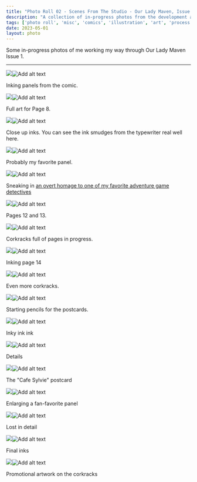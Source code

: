 ```yaml
---
title: "Photo Roll 02 - Scenes From The Studio - Our Lady Maven, Issue 1"
description: "A collection of in-progress photos from the development and illustration process for Our Lady Maven."  
tags: ['photo roll', 'misc', 'comics', 'illustration', 'art', 'process']
date: 2023-05-01
layout: photo
---
```


Some in-progress photos of me working my way through Our Lady Maven Issue 1.

<hr/>


<div class="floatcenter caption">
  <p><img tabindex=1 src="/photo/002/01.jpeg" /><span class="f"><img src="/photo/002/01.jpeg" alt="Add alt text"/></span></p>
  <p> Inking panels from the comic. </p>
</div>
<div class="floatcenter caption">
  <p><img tabindex=1 src="/photo/002/02.jpeg" /><span class="f"><img src="/photo/002/02.jpeg" alt="Add alt text"/></span></p>
  <p> Full art for Page 8.</a> </p>
</div>
<div class="floatcenter caption">
  <p><img tabindex=1 src="/photo/002/03.jpeg" /><span class="f"><img src="/photo/002/03.jpeg" alt="Add alt text"/></span></p>
  <p> Close up inks. You can see the ink smudges from the typewriter real well here. </p>
</div>
<div class="floatcenter caption">
  <p><img tabindex=1 src="/photo/002/04.jpeg" /><span class="f"><img src="/photo/002/04.jpeg" alt="Add alt text"/></span></p>
  <p> Probably my favorite panel. </a></p>
</div>
<div class="floatcenter caption">
  <p><img tabindex=1 src="/photo/002/06.jpeg" /><span class="f"><img src="/photo/002/06.jpeg" alt="Add alt text"/></span></p>
  <p> Sneaking in <a href="https://en.wikipedia.org/wiki/Tex_Murphy">an overt homage to one of my favorite adventure game detectives</a> </p>
</div>
<div class="floatcenter caption">
  <p><img tabindex=1 src="/photo/002/07.jpeg" /><span class="f"><img src="/photo/002/07.jpeg" alt="Add alt text"/></span></p>
  <p> Pages 12 and 13.</p>
</div>
<div class="floatcenter caption">
  <p><img tabindex=1 src="/photo/002/08.jpeg" /><span class="f"><img src="/photo/002/08.jpeg" alt="Add alt text"/></span></p>
  <p> Corkracks full of pages in progress. </p>
</div>
<div class="floatcenter caption">
  <p><img tabindex=1 src="/photo/002/09.jpeg" /><span class="f"><img src="/photo/002/09.jpeg" alt="Add alt text"/></span></p>
  <p> Inking page 14 </p>
</div>
<div class="floatcenter caption">
  <p><img tabindex=1 src="/photo/002/10.jpeg" /><span class="f"><img src="/photo/002/10.jpeg" alt="Add alt text"/></span></p>
  <p> Even more corkracks. </p>
</div>
<div class="floatcenter caption">
  <p><img tabindex=1 src="/photo/002/11.jpeg" /><span class="f"><img src="/photo/002/11.jpeg" alt="Add alt text"/></span></p>
  <p> Starting pencils for the postcards. </p>
</div>
<div class="floatcenter caption">
  <p><img tabindex=1 src="/photo/002/12.jpeg" /><span class="f"><img src="/photo/002/12.jpeg" alt="Add alt text"/></span></p>
  <p> Inky ink ink </p>
</div>
<div class="floatcenter caption">
  <p><img tabindex=1 src="/photo/002/13.jpeg" /><span class="f"><img src="/photo/002/13.jpeg" alt="Add alt text"/></span></p>
  <p> Details </p>
</div>
<div class="floatcenter caption">
  <p><img tabindex=1 src="/photo/002/14.jpeg" /><span class="f"><img src="/photo/002/14.jpeg" alt="Add alt text"/></span></p>
  <p> The &quot;Cafe Sylvie&quot; postcard</p>
</div>
<div class="floatcenter caption">
  <p><img tabindex=1 src="/photo/002/15.jpeg" /><span class="f"><img src="/photo/002/15.jpeg" alt="Add alt text"/></span></p>
  <p> Enlarging a fan-favorite panel</p>
</div>
<div class="floatcenter caption">
  <p><img tabindex=1 src="/photo/002/16.jpeg" /><span class="f"><img src="/photo/002/16.jpeg" alt="Add alt text"/></span></p>
  <p> Lost in detail </p>
</div>
<div class="floatcenter caption">
  <p><img tabindex=1 src="/photo/002/17.jpeg" /><span class="f"><img src="/photo/002/17.jpeg" alt="Add alt text"/></span></p>
  <p> Final inks </p>
</div>
<div class="floatcenter caption">
  <p><img tabindex=1 src="/photo/002/18.jpeg" /><span class="f"><img src="/photo/002/18.jpeg" alt="Add alt text"/></span></p>
  <p> Promotional artwork on the corkracks </p>
</div>